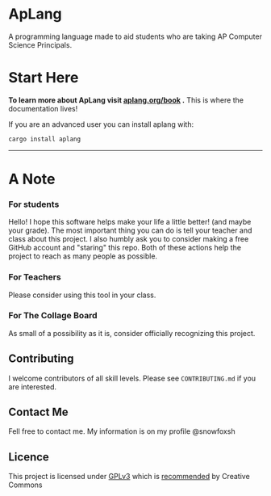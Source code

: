 # ApLang
A programming language made to aid students who are taking AP Computer Science Principals.

# Start Here
**To learn more about ApLang visit [aplang.org/book](https://aplang.org) .** This is where the documentation lives!

If you are an advanced user you can install aplang with:

```bash
cargo install aplang
```

--- 

# A Note

### For students
Hello! I hope this software helps make your life a little better! (and maybe your grade). The most important thing you can do is tell your teacher and class about this project. I also humbly ask you to consider making a free GitHub account and "staring" this repo. Both of these actions help the project to reach as many people as possible. 

### For Teachers
Please consider using this tool in your class.

### For The Collage Board
As small of a possibility as it is, consider officially recognizing this project.

## Contributing
I welcome contributors of all skill levels. Please see `CONTRIBUTING.md` if you are interested. 

## Contact Me
Fell free to contact me. My information is on my profile @snowfoxsh

## Licence  
This project is licensed under [GPLv3](https://www.gnu.org/licenses/gpl-3.0.en.html) which is [recommended](https://creativecommons.org/about/program-areas/software/) by Creative Commons
